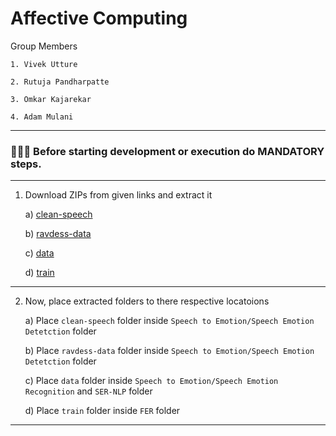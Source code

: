 # Affective Computing

Group Members

    1. Vivek Utture

    2. Rutuja Pandharpatte

    3. Omkar Kajarekar

    4. Adam Mulani

---

### 📌📌📌 Before starting development or execution do MANDATORY steps.

---

   1. Download ZIPs from given links and extract it
   
        a) [clean-speech](https://tinyurl.com/clean-speech)
   
        b) [ravdess-data](https://tinyurl.com/ravdess-data)
   
        c) [data](https://tinyurl.com/speech-data)
        
        d) [train](https://tinyurl.com/46v7wfus)
   
   ---
   
   2. Now, place extracted folders to there respective locatoions
   
        a) Place ```clean-speech``` folder inside ```Speech to Emotion/Speech Emotion Detetction``` folder
        
        b) Place ```ravdess-data``` folder inside ```Speech to Emotion/Speech Emotion Detetction``` folder
        
        c) Place ```data``` folder inside ```Speech to Emotion/Speech Emotion Recognition``` and ```SER-NLP``` folder
        
        d) Place ```train``` folder inside ```FER``` folder 
        
   ---
   
   
